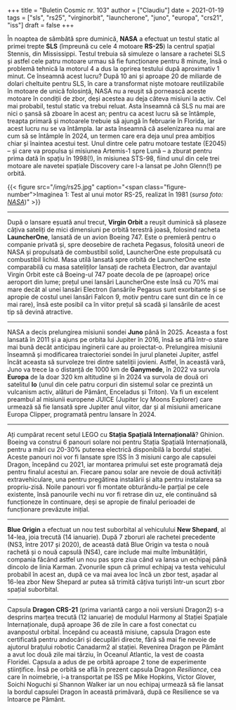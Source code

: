 +++
title = "Buletin Cosmic nr. 103"
author = ["Claudiu"]
date = 2021-01-19
tags = ["sls", "rs25", "virginorbit", "launcherone", "juno", "europa", "crs21", "iss"]
draft = false
+++

În noaptea de sâmbătă spre duminică, **NASA** a efectuat un testul static al primei trepte **SLS** (împreună cu cele 4 motoare **RS-25**) la centrul spațial Stennis, din Mississippi. Testul trebuia să simuleze o lansare a rachetei SLS și astfel cele patru motoare urmau să fie funcționare pentru 8 minute, însă o problemă tehnică la motorul 4 a dus la oprirea testului după aproximativ 1 minut. Ce înseamnă acest lucru? După 10 ani și aproape 20 de miliarde de dolari cheltuite pentru SLS, în care a transformat niște motoare reutilizabile în motoare de unică folosință, NASA nu a reușit să pornească aceste motoare în condiții de zbor, deși acestea au deja câteva misiuni la activ. Cel mai probabil, testul static va trebui reluat. Asta înseamnă că SLS nu mai are nici o șansă să zboare în acest an; pentru ca acest lucru să se întâmple, treapta primară și motoarele trebuie să ajungă în februarie în Florida, iar acest lucru nu se va întâmpla. Iar asta înseamnă că aselenizarea nu mai are cum să se întâmple în 2024, un termen care era deja unul prea ambițios chiar și înaintea acestui test. Unul dintre cele patru motoare testate (E2045)  – și care va propulsa și misiunea Artemis-1 spre Lună – a zburat pentru prima dată în spațiu în 1998(!), în misiunea STS-98, fiind unul din cele trei motoare ale navetei spațiale Discovery care l-a lansat pe John Glenn(!) pe orbită.

{{< figure src="/img/rs25.jpg" caption="<span class=\"figure-number\">Imaginea 1: </span>Test al unui motor RS-25, realizat în 1981 (_sursa foto: [NASA](http://grin.hq.nasa.gov/ABSTRACTS/GPN-2000-000543.html)_)" >}}

---

După o lansare eșuată anul trecut, **Virgin Orbit** a reușit duminică să plaseze câțiva sateliți de mici dimensiuni pe orbită terestră joasă, folosind racheta **LauncherOne**, lansată de un avion Boeing 747. Este o premieră pentru o companie privată și, spre deosebire de racheta Pegasus, folosită uneori de NASA și propulsată de combustibil solid, LauncherOne este propulsată cu combustibil lichid. Masa utilă lansată spre orbită de LauncherOne este comparabilă cu masa sateliților lansați de racheta Electron, dar avantajul Virgin Orbit este că Boeing-ul 747 poate decola de pe (aproape) orice aeroport din lume; prețul unei lansări LauncherOne este însă cu 70% mai mare decât al unei lansări Electron (lansările Pegasus sunt exorbitante și se apropie de costul unei lansări Falcon 9, motiv pentru care sunt din ce în ce mai rare), însă este posibil ca în viitor prețul să scadă și lansările de acest tip să devină atractive.

---

NASA a decis prelungirea misiunii sondei **Juno** până în 2025. Aceasta a fost lansată în 2011 și a ajuns pe orbita lui Jupiter în 2016, însă se află într-o stare mai bună decât anticipau inginerii care au proiectat-o. Prelungirea misiunii înseamnă și modificarea traiectoriei sondei în jurul planetei Jupiter, astfel încât aceasta să survoleze trei dintre sateliții jovieni. Astfel, în această vară, Juno va trece la o distanță de 1000 km de **Ganymede**, în 2022 va survola **Europa** de la doar 320 km altitudine și în 2024 va survola de două ori satelitul **Io** (unul din cele patru corpuri din sistemul solar ce prezintă un vulcanism activ, alături de Pământ, Enceladus și Triton). Va fi un excelent preambul al misiunii europene JUICE (Jupiter Icy Moons Explorer) care urmează să fie lansată spre Jupiter anul viitor, dar și al misiunii americane Europa Clipper, programată pentru lansare în 2024.

---

Ați cumpărat recent setul LEGO cu **Stația Spațială Internațională**? Ghinion. Boeing va construi 6 panouri solare noi pentru Stația Spațială Internațională, pentru a mări cu 20-30% puterea electrică disponibilă la bordul stației. Aceste panouri noi vor fi lansate spre ISS în 3 misiuni cargo ale capsulei Dragon, începând cu 2021, iar montarea primului set este programată deja pentru finalul acestui an. Fiecare panou solar are nevoie de două activități extravehiculare, una pentru pregătirea instalării și alta pentru instalarea sa propriu-zisă. Noile panouri vor fi montate obturându-le parțial pe cele existente, însă panourile vechi nu vor fi retrase din uz, ele continuând să funcționeze în continuare, deși se apropie de finalul perioadei de funcționare prevăzute inițial.

---

**Blue Origin** a efectuat un nou test suborbital al vehiculului **New Shepard**, al 14-lea, joia trecută (14 ianuarie). După 7 zboruri ale rachetei precedente (NS3, între 2017 și 2020), de această dată Blue Origin va testa o nouă rachetă și o nouă capsulă (NS4), care include mai multe îmbunătățiri, compania făcând astfel un nou pas spre ziua când va lansa un echipaj până dincolo de linia Karman. Zvonurile spun că primul echipaj va testa vehiculul probabil în acest an, după ce va mai avea loc încă un zbor test, așadar al 16-lea zbor New Shepard ar putea să trimită câțiva turiști într-un scurt zbor spațial suborbital.

---

Capsula **Dragon CRS-21** (prima variantă cargo a noii versiuni Dragon2) s-a desprins marțea trecută (12 ianuarie) de modulul Harmony al Stației Spațiale Internaționale, după aproape 36 de zile în care a fost conectat cu avanpostul orbital. Începând cu această misiune, capsula Dragon este certificată pentru andocări și decuplări directe, fără să mai fie nevoie de ajutorul brațului robotic Canadarm2 al stației. Revenirea Dragon pe Pământ a avut loc două zile mai târziu, în Oceanul Atlantic, la vest de coasta Floridei. Capsula a adus de pe orbită aproape 2 tone de experimente științifice. Însă pe orbită se află în prezent capsula Dragon _Resiliance_, cea care în noimebrie, i-a transportat pe ISS pe Mike Hopkins, Victor Glover, Soichi Noguchi și Shannon Walker iar un nou echipaj urmează să fie lansat la bordul capsulei Dragon în această primăvară, după ce Resilience se va întoarce pe Pământ.
